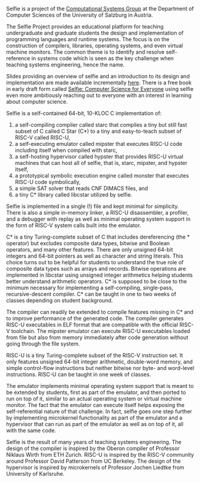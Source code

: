 Selfie is a project of the [Computational Systems Group](http://www.cs.uni-salzburg.at/~ck) at the Department of Computer Sciences of the University of Salzburg in Austria.

The Selfie Project provides an educational platform for teaching undergraduate and graduate students the design and implementation of programming languages and runtime systems. The focus is on the construction of compilers, libraries, operating systems, and even virtual machine monitors. The common theme is to identify and resolve self-reference in systems code which is seen as the key challenge when teaching systems engineering, hence the name.

Slides providing an overview of selfie and an introduction to its design and implementation are made available incrementally [here](http://selfie.cs.uni-salzburg.at/slides). There is a free book in early draft form called [Selfie: Computer Science for Everyone](http://leanpub.com/selfie) using selfie even more ambitiously reaching out to everyone with an interest in learning about computer science.

Selfie is a self-contained 64-bit, 10-KLOC C implementation of:

1. a self-compiling compiler called starc that compiles
   a tiny but still fast subset of C called C Star (C*) to
   a tiny and easy-to-teach subset of RISC-V called RISC-U,
2. a self-executing emulator called mipster that executes
   RISC-U code including itself when compiled with starc,
3. a self-hosting hypervisor called hypster that provides
   RISC-U virtual machines that can host all of selfie,
   that is, starc, mipster, and hypster itself,
4. a prototypical symbolic execution engine called monster
   that executes RISC-U code symbolically,
5. a simple SAT solver that reads CNF DIMACS files, and
6. a tiny C* library called libcstar utilized by selfie.

Selfie is implemented in a single (!) file and kept minimal for simplicity. There is also a simple in-memory linker, a RISC-U disassembler, a profiler, and a debugger with replay as well as minimal operating system support in the form of RISC-V system calls built into the emulator.

C* is a tiny Turing-complete subset of C that includes dereferencing (the * operator) but excludes composite data types, bitwise and Boolean operators, and many other features. There are only unsigned 64-bit integers and 64-bit pointers as well as character and string literals. This choice turns out to be helpful for students to understand the true role of composite data types such as arrays and records. Bitwise operations are implemented in libcstar using unsigned integer arithmetics helping students better understand arithmetic operators. C* is supposed to be close to the minimum necessary for implementing a self-compiling, single-pass, recursive-descent compiler. C* can be taught in one to two weeks of classes depending on student background.

The compiler can readily be extended to compile features missing in C* and to improve performance of the generated code. The compiler generates RISC-U executables in ELF format that are compatible with the official RISC-V toolchain. The mipster emulator can execute RISC-U executables loaded from file but also from memory immediately after code generation without going through the file system.

RISC-U is a tiny Turing-complete subset of the RISC-V instruction set. It only features unsigned 64-bit integer arithmetic, double-word memory, and simple control-flow instructions but neither bitwise nor byte- and word-level instructions. RISC-U can be taught in one week of classes.

The emulator implements minimal operating system support that is meant to be extended by students, first as part of the emulator, and then ported to run on top of it, similar to an actual operating system or virtual machine monitor. The fact that the emulator can execute itself helps exposing the self-referential nature of that challenge. In fact, selfie goes one step further by implementing microkernel functionality as part of the emulator and a hypervisor that can run as part of the emulator as well as on top of it, all with the same code.

Selfie is the result of many years of teaching systems engineering. The design of the compiler is inspired by the Oberon compiler of Professor Niklaus Wirth from ETH Zurich. RISC-U is inspired by the RISC-V community around Professor David Patterson from UC Berkeley. The design of the hypervisor is inspired by microkernels of Professor Jochen Liedtke from University of Karlsruhe.